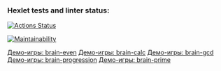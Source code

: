 ### Hexlet tests and linter status:
[![Actions Status](https://github.com/nillks/frontend-project-44/actions/workflows/hexlet-check.yml/badge.svg)](https://github.com/nillks/frontend-project-44/actions)

[![Maintainability](https://api.codeclimate.com/v1/badges/50eed75574e2c1e13f60/maintainability)](https://codeclimate.com/github/nillks/frontend-project-44/maintainability)

[Демо-игры: brain-even](https://asciinema.org/a/GzBeC9xufTpDQIW5DUZu0I6Nu)
[Демо-игры: brain-calc](https://asciinema.org/a/xCSjKxLt3iSfL9r6CG7S6rqgQ)
[Демо-игры: brain-gcd](https://asciinema.org/a/DunlX6KSvCaoTueaDmYy1DFm4)
[Демо-игры: brain-progression](https://asciinema.org/a/SU2sONPp0jmG1aOK6TcxyOEaQ)
[Демо-игры: brain-prime](https://asciinema.org/a/wN0QLaVXwXslsDPT2bwzHm2A8)

